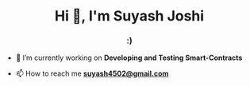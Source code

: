 <h1 align="center">Hi 👋, I'm Suyash Joshi</h1>
<h3 align="center">:)</h3>

- 🔭 I’m currently working on **Developing and Testing Smart-Contracts**

- 📫 How to reach me **suyash4502@gmail.com**

